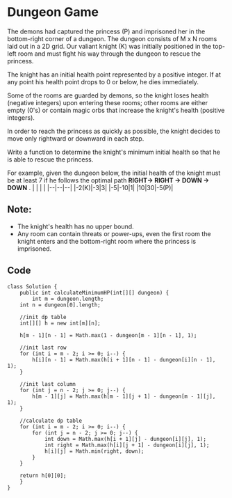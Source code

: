 # Dungeon Game
The demons had captured the princess (P) and imprisoned her in the bottom-right corner of a dungeon. The dungeon consists of M x N rooms laid out in a 2D grid. Our valiant knight (K) was initially positioned in the top-left room and must fight his way through the dungeon to rescue the princess.

The knight has an initial health point represented by a positive integer. If at any point his health point drops to 0 or below, he dies immediately.

Some of the rooms are guarded by demons, so the knight loses health (negative integers) upon entering these rooms; other rooms are either empty (0's) or contain magic orbs that increase the knight's health (positive integers).

In order to reach the princess as quickly as possible, the knight decides to move only rightward or downward in each step.

 

Write a function to determine the knight's minimum initial health so that he is able to rescue the princess.

For example, given the dungeon below, the initial health of the knight must be at least 7 if he follows the optimal path **RIGHT-> RIGHT -> DOWN -> DOWN** .
|  |  |  |
|--|--|--|
|-2(K)|-3|3|
|-5|-10|1|
|10|30|-5(P)|
 
## Note:

* The knight's health has no upper bound.
* Any room can contain threats or power-ups, even the first room the knight enters and the bottom-right room where the princess is imprisoned.

## Code
```
class Solution {
    public int calculateMinimumHP(int[][] dungeon) {
        int m = dungeon.length;
	int n = dungeon[0].length;
 
	//init dp table
	int[][] h = new int[m][n];
 
	h[m - 1][n - 1] = Math.max(1 - dungeon[m - 1][n - 1], 1);
 
	//init last row
	for (int i = m - 2; i >= 0; i--) {
		h[i][n - 1] = Math.max(h[i + 1][n - 1] - dungeon[i][n - 1], 1);
	}
 
	//init last column
	for (int j = n - 2; j >= 0; j--) {
		h[m - 1][j] = Math.max(h[m - 1][j + 1] - dungeon[m - 1][j], 1);
	}
 
	//calculate dp table
	for (int i = m - 2; i >= 0; i--) {
		for (int j = n - 2; j >= 0; j--) {
			int down = Math.max(h[i + 1][j] - dungeon[i][j], 1);
			int right = Math.max(h[i][j + 1] - dungeon[i][j], 1);
			h[i][j] = Math.min(right, down);
		}
	}
 
	return h[0][0];
    }
}
````

